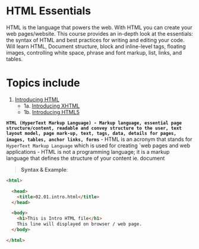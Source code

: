 
HTML Essentials
=====================

HTML is the language that powers the web. With HTML you can create your web pages/website. This course provides an in-depth look at the essentials: the syntax of HTML and best practices for writing and editing your code. Will learn HTML, Document structure, block and inline-level tags, floating images, controlling white space, phrase and font markup, list, links, and tables.

Topics include
=====================
1. [Introducing HTML](#section-1-introducing-html)
    - 1a. [Introducing XHTML](#section-1a-introducing-xhtml)
    - 1b. [Introducing HTML5](#section-1b-introducing-html5)

**`HTML (HyperText Markup Language) - Markup language, essential page structure/content, readable and convey structure to the user, text layout model, page mark-up, text, tags, data, details for pages, images, tables, anchor links, forms`**
    - HTML is an acronym that stands for `HyperText Markup Language` which is used for creating `web pages and web applications
    - HTML is not a programming language; it is a markup language that defines the structure of your content ie. document

> **Syntax & Example**:
```html
<html>

  <head>
    <title>02.01.intro.html</title>
  </head>

  <body>
    <h1>This is Intro HTML file</h1>
    This line will displayed on browser / web page.
  </body>

</html>
```
